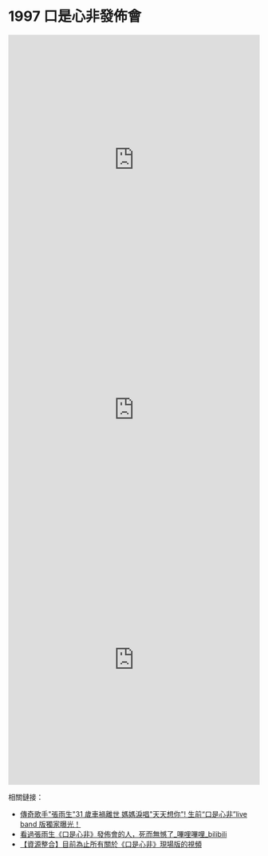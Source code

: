 # 1997 口是心非發佈會

<iframe src="https://player.bilibili.com/player.html?isOutside=true&aid=113469563084668&bvid=BV15bmbYYEyD&cid=26727941720&p=1&high_quality=1&danmaku=0&autoplay=0" allowfullscreen="allowfullscreen" width="100%" height="500" scrolling="no" frameborder="0" sandbox="allow-top-navigation allow-same-origin allow-forms allow-scripts"></iframe>

<iframe src="https://player.bilibili.com/player.html?isOutside=true&aid=113467986022657&bvid=BV1BCmtYPEPh&cid=26723027334&p=1&high_quality=1&danmaku=0&autoplay=0" allowfullscreen="allowfullscreen" width="100%" height="500" scrolling="no" frameborder="0" sandbox="allow-top-navigation allow-same-origin allow-forms allow-scripts"></iframe>

<iframe src="https://player.bilibili.com/player.html?isOutside=true&aid=113493890045049&bvid=BV1SHUiY5EHF&cid=28777515613&p=1&high_quality=1&danmaku=0&autoplay=0" allowfullscreen="allowfullscreen" width="100%" height="500" scrolling="no" frameborder="0" sandbox="allow-top-navigation allow-same-origin allow-forms allow-scripts"></iframe>

相關鏈接：

- [傳奇歌手&#34;張雨生&#34;31 歲車禍離世 媽媽淚唱&#34;天天想你&#34;\! 生前“口是心非”live band 版獨家曝光！](https://www.youtube.com/watch?v=N90msBk7Gjc)
- [看過張雨生《口是心非》發佈會的人，死而無憾了\_嗶哩嗶哩\_bilibili](https://www.bilibili.com/video/BV15bmbYYEyD/)
- [【資源整合】目前為止所有關於《口是心非》現場版的視頻](https://www.bilibili.com/video/BV1SHUiY5EHF/)